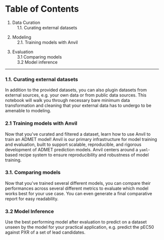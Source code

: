 # Table of Contents

1. Data Curation  
&nbsp;&nbsp;&nbsp;&nbsp;1.1. Curating external datasets  

2. Modeling  
&nbsp;&nbsp;&nbsp;&nbsp;2.1. Training models with Anvil  

3. Evaluation  
&nbsp;&nbsp;&nbsp;&nbsp;3.1 Comparing models  
&nbsp;&nbsp;&nbsp;&nbsp;3.2 Model inference  
---

### 1.1. Curating external datasets
In addition to the provided datasets, you can also plugin datasets from external sources, e.g. your own data or from public data sources. This notebook will walk you through necessary bare minimum data transformation and cleaning that your external data has to undergo to be amenable to modeling.

### 2.1 Training models with Anvil
Now that you've curated and filtered a dataset, learn how to use Anvil to train an ADMET model! Anvil is our primary infrastructure for model training and evaluation, built to support scalable, reproducible, and rigorous development of ADMET prediction models. Anvil centers around a `yaml`-based recipe system to ensure reproducibility and robustness of model training.

### 3.1. Comparing models
Now that you've trained several different models, you can compare their performances across several different metrics to evaluate which model works best for your use case. You can even generate a final comparative report for easy readability.

### 3.2 Model Inference
Use the best performing model after evaluation to predict on a dataset unseen by the model for your practical application, e.g. predict the pEC50 against PXR of a set of lead candidates.